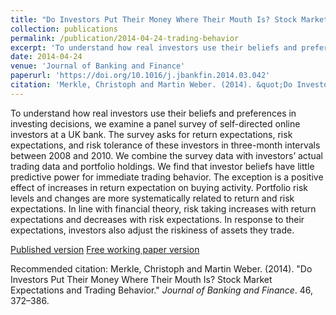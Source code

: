 ```yaml
---
title: "Do Investors Put Their Money Where Their Mouth Is? Stock Market Expectations and Trading Behavior"
collection: publications
permalink: /publication/2014-04-24-trading-behavior
excerpt: 'To understand how real investors use their beliefs and preferences in investing decisions, we examine a panel survey of self-directed online investors at a UK bank. The survey asks for return expectations, risk expectations, and risk tolerance of these investors in three-month intervals between 2008 and 2010. We combine the survey data with investors’ actual trading data and portfolio holdings. We find that investor beliefs have little predictive power for immediate trading behavior. The exception is a positive effect of increases in return expectation on buying activity. Portfolio risk levels and changes are more systematically related to return and risk expectations. In line with financial theory, risk taking increases with return expectations and decreases with risk expectations. In response to their expectations, investors also adjust the riskiness of assets they trade.'
date: 2014-04-24
venue: 'Journal of Banking and Finance'
paperurl: 'https://doi.org/10.1016/j.jbankfin.2014.03.042'
citation: 'Merkle, Christoph and Martin Weber. (2014). &quot;Do Investors Put Their Money Where Their Mouth Is? Stock Market Expectations and Trading Behavior.&quot; <i>Journal of Banking and Finance</i>. 46, 372–386.'
---
```

To understand how real investors use their beliefs and preferences in investing decisions, we examine a panel survey of self-directed online investors at a UK bank. The survey asks for return expectations, risk expectations, and risk tolerance of these investors in three-month intervals between 2008 and 2010. We combine the survey data with investors’ actual trading data and portfolio holdings. We find that investor beliefs have little predictive power for immediate trading behavior. The exception is a positive effect of increases in return expectation on buying activity. Portfolio risk levels and changes are more systematically related to return and risk expectations. In line with financial theory, risk taking increases with return expectations and decreases with risk expectations. In response to their expectations, investors also adjust the riskiness of assets they trade.

[Published version](https://doi.org/10.1016/j.jbankfin.2014.03.042)
[Free working paper version](http://dx.doi.org/10.2139/ssrn.1786456)

Recommended citation: Merkle, Christoph and Martin Weber. (2014). &quot;Do Investors Put Their Money Where Their Mouth Is? Stock Market Expectations and Trading Behavior.&quot; <i>Journal of Banking and Finance</i>. 46, 372–386.
